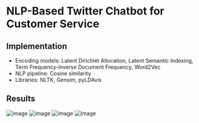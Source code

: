 # NLP-Based Twitter Chatbot for Customer Service

## Implementation
- Encoding models: Latent Dirichlet Allocation, Latent Semantic Indexing, Term Frequency-Inverse Document Frequency, Word2Vec
- NLP pipeline: Cosine similarity
- Libraries: NLTK, Gensim, pyLDAvis

## Results
![image](https://user-images.githubusercontent.com/78432605/118016039-eb20fe00-b322-11eb-8531-2784f691bddb.png)
![image](https://user-images.githubusercontent.com/78432605/118015565-6afa9880-b322-11eb-9736-dd168fc719ea.png)
![image](https://user-images.githubusercontent.com/78432605/118015727-9aa9a080-b322-11eb-82f5-c2902d07c90e.png)
![image](https://user-images.githubusercontent.com/78432605/118015791-aa28e980-b322-11eb-9869-5026ceb692d7.png)
